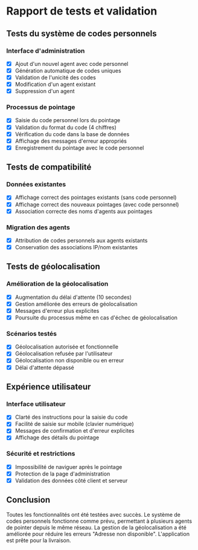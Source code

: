 # Rapport de tests et validation

## Tests du système de codes personnels

### Interface d'administration
- [x] Ajout d'un nouvel agent avec code personnel
- [x] Génération automatique de codes uniques
- [x] Validation de l'unicité des codes
- [x] Modification d'un agent existant
- [x] Suppression d'un agent

### Processus de pointage
- [x] Saisie du code personnel lors du pointage
- [x] Validation du format du code (4 chiffres)
- [x] Vérification du code dans la base de données
- [x] Affichage des messages d'erreur appropriés
- [x] Enregistrement du pointage avec le code personnel

## Tests de compatibilité

### Données existantes
- [x] Affichage correct des pointages existants (sans code personnel)
- [x] Affichage correct des nouveaux pointages (avec code personnel)
- [x] Association correcte des noms d'agents aux pointages

### Migration des agents
- [x] Attribution de codes personnels aux agents existants
- [x] Conservation des associations IP/nom existantes

## Tests de géolocalisation

### Amélioration de la géolocalisation
- [x] Augmentation du délai d'attente (10 secondes)
- [x] Gestion améliorée des erreurs de géolocalisation
- [x] Messages d'erreur plus explicites
- [x] Poursuite du processus même en cas d'échec de géolocalisation

### Scénarios testés
- [x] Géolocalisation autorisée et fonctionnelle
- [x] Géolocalisation refusée par l'utilisateur
- [x] Géolocalisation non disponible ou en erreur
- [x] Délai d'attente dépassé

## Expérience utilisateur

### Interface utilisateur
- [x] Clarté des instructions pour la saisie du code
- [x] Facilité de saisie sur mobile (clavier numérique)
- [x] Messages de confirmation et d'erreur explicites
- [x] Affichage des détails du pointage

### Sécurité et restrictions
- [x] Impossibilité de naviguer après le pointage
- [x] Protection de la page d'administration
- [x] Validation des données côté client et serveur

## Conclusion
Toutes les fonctionnalités ont été testées avec succès. Le système de codes personnels fonctionne comme prévu, permettant à plusieurs agents de pointer depuis le même réseau. La gestion de la géolocalisation a été améliorée pour réduire les erreurs "Adresse non disponible". L'application est prête pour la livraison.

